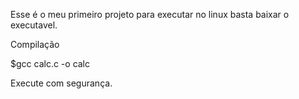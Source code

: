 Esse é o meu primeiro projeto para executar no linux basta baixar o executavel.

Compilação

$gcc calc.c -o calc

Execute com segurança.
